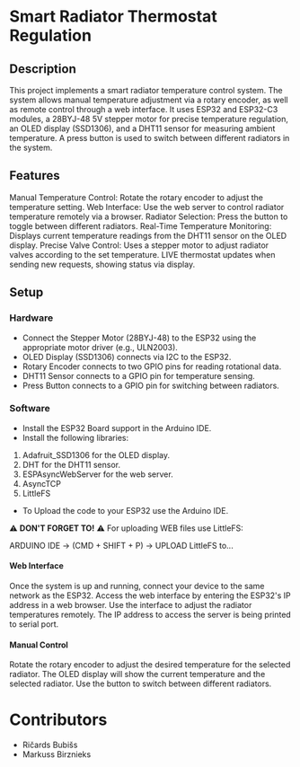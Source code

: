 # Smart Radiator Thermostat Regulation

## Description
This project implements a smart radiator temperature control system. The system allows manual temperature adjustment via a rotary encoder, as well as remote control through a web interface. It uses ESP32 and ESP32-C3 modules, a 28BYJ-48 5V stepper motor for precise temperature regulation, an OLED display (SSD1306), and a DHT11 sensor for measuring ambient temperature. A press button is used to switch between different radiators in the system.

## Features

Manual Temperature Control: Rotate the rotary encoder to adjust the temperature setting.
Web Interface: Use the web server to control radiator temperature remotely via a browser.
Radiator Selection: Press the button to toggle between different radiators.
Real-Time Temperature Monitoring: Displays current temperature readings from the DHT11 sensor on the OLED display.
Precise Valve Control: Uses a stepper motor to adjust radiator valves according to the set temperature.
LIVE thermostat updates when sending new requests, showing status via display.


## Setup

### Hardware
 - Connect the Stepper Motor (28BYJ-48) to the ESP32 using the appropriate motor driver (e.g., ULN2003).
 - OLED Display (SSD1306) connects via I2C to the ESP32.
 - Rotary Encoder connects to two GPIO pins for reading rotational data.
 - DHT11 Sensor connects to a GPIO pin for temperature sensing.
 - Press Button connects to a GPIO pin for switching between radiators.
### Software
 - Install the ESP32 Board support in the Arduino IDE.
 - Install the following libraries:
1. Adafruit_SSD1306 for the OLED display.
2. DHT for the DHT11 sensor.
3. ESPAsyncWebServer for the web server.
4. AsyncTCP
5. LittleFS
 - To Upload the code to your ESP32 use the Arduino IDE.

⚠️ **DON'T FORGET TO!** ⚠️
For uploading WEB files use LittleFS:

ARDUINO IDE -> (CMD + SHIFT + P) -> UPLOAD LittleFS to...

#### Web Interface
Once the system is up and running, connect your device to the same network as the ESP32. Access the web interface by entering the ESP32's IP address in a web browser. Use the interface to adjust the radiator temperatures remotely.
The IP address to access the server is being printed to serial port.

#### Manual Control
Rotate the rotary encoder to adjust the desired temperature for the selected radiator. The OLED display will show the current temperature and the selected radiator. Use the button to switch between different radiators.

# Contributors
- Ričards Bubišs
- Markuss Birznieks
